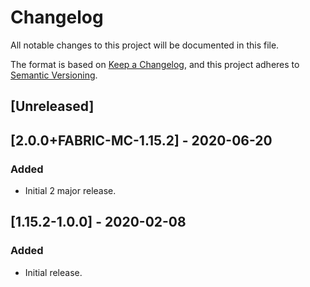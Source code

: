 # Changelog
All notable changes to this project will be documented in this file.

The format is based on [Keep a Changelog](https://keepachangelog.com/en/1.0.0/),
and this project adheres to [Semantic Versioning](https://semver.org/spec/v2.0.0.html).

## [Unreleased]

## [2.0.0+FABRIC-MC-1.15.2] - 2020-06-20

### Added
- Initial 2 major release.

## [1.15.2-1.0.0] - 2020-02-08

### Added
- Initial release.
